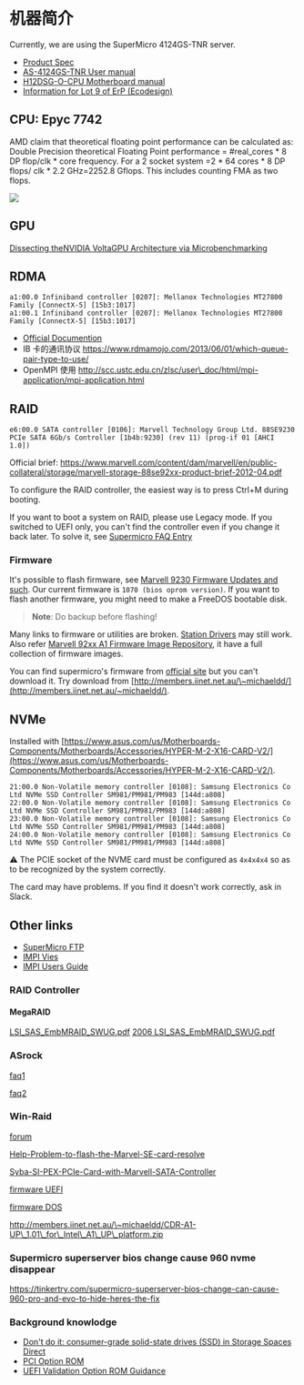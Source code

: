 # 机器简介

Currently, we are using the SuperMicro 4124GS-TNR server.

* [Product Spec](https://www.supermicro.com/en/Aplus/system/4U/4124/AS-4124GS-TNR.cfm)
* [AS-4124GS-TNR User manual](https://www.supermicro.com/manuals/superserver/4U/MNL-2302.pdf)
* [H12DSG-O-CPU Motherboard manual](https://www.supermicro.com/manuals/motherboard/EPYC7000/MNL-2299.pdf)
* [Information for Lot 9 of ErP (Ecodesign)](https://www.supermicro.com/manuals/superserver/4U/Lot9_AS-4124GS-TNR.pdf)

## CPU: Epyc 7742

AMD claim that theoretical floating point performance can be calculated as: Double Precision theoretical Floating Point performance = #real\_cores \* 8 DP flop/clk * core frequency. For a 2 socket system =2 \* 64 cores \* 8 DP flops/ clk \* 2.2 GHz=2252.8 Gflops. This includes counting FMA as two flops.

![](https://en.wikichip.org/w/images/thumb/f/f2/zen_2_core_diagram.svg/1800px-zen_2_core_diagram.svg.png)

## GPU

[Dissecting theNVIDIA VoltaGPU Architecture via Microbenchmarking](https://arxiv.org/pdf/1804.06826.pdf)

## RDMA

```
a1:00.0 Infiniband controller [0207]: Mellanox Technologies MT27800 Family [ConnectX-5] [15b3:1017]
a1:00.1 Infiniband controller [0207]: Mellanox Technologies MT27800 Family [ConnectX-5] [15b3:1017]
```

* [Official Documention](https://docs.mellanox.com/display/MLNXOFEDv541030/)
* IB 卡的通讯协议 https://www.rdmamojo.com/2013/06/01/which-queue-pair-type-to-use/
* OpenMPI 使用 http://scc.ustc.edu.cn/zlsc/user\_doc/html/mpi-application/mpi-application.html

## RAID

```
e6:00.0 SATA controller [0106]: Marvell Technology Group Ltd. 88SE9230 PCIe SATA 6Gb/s Controller [1b4b:9230] (rev 11) (prog-if 01 [AHCI 1.0])
```

Official brief: https://www.marvell.com/content/dam/marvell/en/public-collateral/storage/marvell-storage-88se92xx-product-brief-2012-04.pdf

To configure the RAID controller, the easiest way is to press Ctrl+M during booting.

If you want to boot a system on RAID, please use Legacy mode.
If you switched to UEFI only, you can't find the controller even if you change it back later.
To solve it, see [Supermicro FAQ Entry](https://www.supermicro.com/support/faqs/faq.cfm?faq=33907)

### Firmware

It's possible to flash firmware, see [Marvell 9230 Firmware Updates and such](https://homeservershow.com/forums/topic/9179-marvell-9230-firmware-updates-and-such/page/11/). Our current firmware is `1070 (bios oprom version)`. If you want to flash another firmware, you might need to make a FreeDOS bootable disk.

> **Note**: Do backup before flashing!

Many links to firmware or utilities are broken. [Station Drivers](https://www.station-drivers.com/index.php?option=com_remository&Itemid=352&func=select&id=215&lang=en) may still work.
Also refer [Marvell 92xx A1 Firmware Image Repository](https://www.station-drivers.com/index.php/en/forum/news-bios/125-marvell-92xx-a1-firmware-image-repository?start=6#5542), it have a full collection of firmware images.

You can find supermicro's firmware from [official site](https://www.supermicro.com/wdl/ISO_Extracted/CDR-A1-UP_1.01_for_Intel_A1_UP_platform/Marvell/EEPROM_update_tool) but you can't download it. Try download from [http://members.iinet.net.au/\~michaeldd/](http://members.iinet.net.au/~michaeldd/).

## NVMe

Installed with [https://www.asus.com/us/Motherboards-Components/Motherboards/Accessories/HYPER-M-2-X16-CARD-V2/](https://www.asus.com/us/Motherboards-Components/Motherboards/Accessories/HYPER-M-2-X16-CARD-V2/).

```
21:00.0 Non-Volatile memory controller [0108]: Samsung Electronics Co Ltd NVMe SSD Controller SM981/PM981/PM983 [144d:a808]
22:00.0 Non-Volatile memory controller [0108]: Samsung Electronics Co Ltd NVMe SSD Controller SM981/PM981/PM983 [144d:a808]
23:00.0 Non-Volatile memory controller [0108]: Samsung Electronics Co Ltd NVMe SSD Controller SM981/PM981/PM983 [144d:a808]
24:00.0 Non-Volatile memory controller [0108]: Samsung Electronics Co Ltd NVMe SSD Controller SM981/PM981/PM983 [144d:a808]
```

⚠️ The PCIE socket of the NVME card must be configured as `4x4x4x4` so as to be recognized by the system correctly.

The card may have problems. If you find it doesn't work correctly, ask in Slack.



## Other links

* [SuperMicro FTP](https://www.supermicro.com/wdl/)
* [IMPI Vies](https://www.supermicro.com/manuals/other/IPMIView20.pdf)
* [IMPI Users Guide](https://www.supermicro.com/manuals/other/IPMI_Users_Guide.pdf)

### RAID Controller

#### MegaRAID

[LSI_SAS_EmbMRAID_SWUG.pdf](https://www.supermicro.com/wdl/ISO_Extracted/CDR-X8-O_1.01_for_Intel_X8_O_platform/MANUALS/LSI_SAS_EmbMRAID_SWUG.pdf)
[2006 LSI_SAS_EmbMRAID_SWUG.pdf](https://www.supermicro.com/wdl/driver/SAS/LSI/Documentation/2006%20-%20LSI_SAS_EmbMRAID_SWUG.pdf)

### ASrock

[faq1](https://www.asrockrack.com/support/faq.asp?id=14)

[faq2](https://www.asrockrack.com/support/faq.asp?k=Marvell9230)

### Win-Raid

[forum](https://www.win-raid.com/u162-chinobino-messages-3.html)

[Help-Problem-to-flash-the-Marvel-SE-card-resolve](https://www.win-raid.com/t5289f16-Help-Problem-to-flash-the-Marvel-SE-card-resolve.html)

[Syba-SI-PEX-PCIe-Card-with-Marvell-SATA-Controller](https://www.win-raid.com/t8641f51-Syba-SI-PEX-PCIe-Card-with-Marvell-SATA-Controller-1.html)

[firmware UEFI](https://www.supermicro.com/wdl/ISO_Extracted/CDR-A1-UP_1.01_for_Intel_A1_UP_platform/Marvell/EEPROM_update_tool/firmware/92xx/UEFI_MODE/UEFI/20151222_shell2.10_uefi64/)

[firmware DOS](https://www.supermicro.com/wdl/ISO_Extracted/CDR-A1-UP_1.01_for_Intel_A1_UP_platform/Marvell/EEPROM_update_tool/firmware/92xx/DOS_MODE/UEFI_PG/CpuAHCI/9230/uefi64/)

http://members.iinet.net.au/\~michaeldd/CDR-A1-UP\_1.01\_for\_Intel\_A1\_UP\_platform.zip

### Supermicro superserver bios change cause 960 nvme disappear

https://tinkertry.com/supermicro-superserver-bios-change-can-cause-960-pro-and-evo-to-hide-heres-the-fix

### Background knowlodge

* [Don't do it: consumer-grade solid-state drives (SSD) in Storage Spaces Direct](https://techcommunity.microsoft.com/t5/storage-at-microsoft/don-t-do-it-consumer-grade-solid-state-drives-ssd-in-storage/ba-p/425914)
* [PCI Option ROM](https://edk2-docs.gitbook.io/edk-ii-uefi-driver-writer-s-guide/32_distributing_uefi_drivers/321_pci_option_rom)
* [UEFI Validation Option ROM Guidance](https://docs.microsoft.com/en-us/windows-hardware/manufacture/desktop/uefi-validation-option-rom-validation-guidance?view=windows-10)
